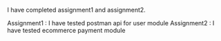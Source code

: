 I have completed assignment1 and assignment2.

Assignment1 : I have tested postman api for user module
Assignment2 : I have tested ecommerce payment module
